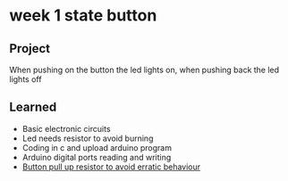 # week 1 state button  

## Project 
When pushing on the button the led lights on, when pushing back the led lights off

## Learned 

- Basic electronic circuits   
- Led needs resistor to avoid burning  
- Coding in c and upload arduino program   
- Arduino digital ports reading and writing   
- [Button pull up resistor to avoid erratic behaviour](https://www.youtube.com/watch?v=wxjerCHCEMg) 
